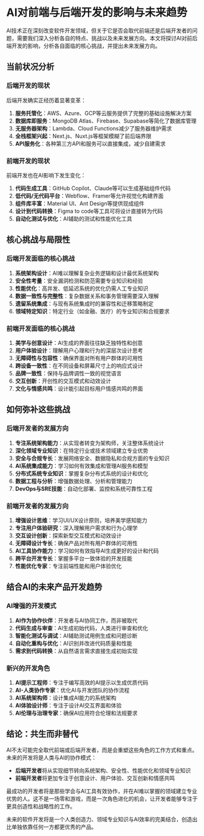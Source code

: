 # AI对前端与后端开发的影响与未来趋势

AI技术正在深刻改变软件开发领域，但关于它是否会取代前端还是后端开发者的问题，需要我们深入分析各自的特点、挑战以及未来发展方向。本文将探讨AI对前后端开发的影响，分析各自面临的核心挑战，并提出未来发展方向。

## 当前状况分析

### 后端开发的现状

后端开发确实正经历着显著变革：

1. **服务托管化**：AWS、Azure、GCP等云服务提供了完整的基础设施解决方案
2. **数据库即服务**：MongoDB Atlas、Firebase、Supabase等简化了数据库管理
3. **无服务器架构**：Lambda、Cloud Functions减少了服务器维护需求
4. **全栈框架兴起**：Next.js、Nuxt.js等框架模糊了前后端界限
5. **API服务化**：各种第三方API和服务可以直接集成，减少自建需求

### 前端开发的现状

前端开发也在AI影响下发生变化：

1. **代码生成工具**：GitHub Copilot、Claude等可以生成基础组件代码
2. **低代码/无代码平台**：Webflow、Framer等允许视觉化构建界面
3. **组件库丰富**：Material UI、Ant Design等提供现成组件
4. **设计到代码转换**：Figma to code等工具可将设计直接转为代码
5. **自动化测试与优化**：AI辅助的测试和性能优化工具

## 核心挑战与局限性

### 后端开发面临的核心挑战

1. **系统架构设计**：AI难以理解复杂业务逻辑和设计最优系统架构
2. **安全性考量**：安全漏洞检测和防范需要专业知识和经验
3. **性能优化**：高并发、低延迟系统的优化仍需人工专业知识
4. **数据一致性与完整性**：复杂数据关系和事务管理需要深入理解
5. **遗留系统集成**：与现有系统集成时的兼容性和迁移策略制定
6. **领域特定知识**：特定行业（如金融、医疗）的专业知识和合规要求

### 前端开发面临的核心挑战

1. **美学与创意设计**：AI生成的界面往往缺乏独特性和创意
2. **用户体验设计**：理解用户心理和行为的深层次设计思考
3. **无障碍性与包容性**：确保界面对所有用户群体的可用性
4. **跨设备一致性**：在不同设备和屏幕尺寸上的响应式设计
5. **品牌一致性**：保持与品牌调性一致的视觉语言
6. **交互创新**：开创性的交互模式和动效设计
7. **文化与情感共鸣**：设计能引起目标用户情感共鸣的界面

## 如何弥补这些挑战

### 后端开发者的发展方向

1. **专注系统架构能力**：从实现者转变为架构师，关注整体系统设计
2. **深化领域专业知识**：在特定行业或技术领域建立专业优势
3. **安全与合规专长**：发展网络安全、数据隐私和合规方面的专业知识
4. **AI系统集成能力**：学习如何有效集成和管理AI服务和模型
5. **分布式系统专业知识**：掌握复杂分布式系统的设计和优化
6. **数据工程与分析**：增强数据处理、分析和管理能力
7. **DevOps与SRE技能**：自动化部署、监控和系统可靠性工程

### 前端开发者的发展方向

1. **增强设计思维**：学习UI/UX设计原则，培养美学感知能力
2. **专注用户体验研究**：深入理解用户需求和行为心理学
3. **交互设计创新**：探索新型交互模式和动效设计
4. **无障碍设计专长**：确保产品对所有用户群体的可用性
5. **AI工具协作能力**：学习如何有效指导AI生成更好的设计和代码
6. **跨平台开发专长**：掌握多平台一致体验的开发技能
7. **性能优化专家**：专注前端性能和用户体验优化

## 结合AI的未来产品开发趋势

### AI增强的开发模式

1. **AI作为协作伙伴**：开发者与AI协同工作，而非被取代
2. **代码生成与审查**：AI生成初始代码，人类进行审查和优化
3. **智能化测试与调试**：AI辅助测试用例生成和问题诊断
4. **自动化重构与优化**：AI识别并改进代码质量和性能
5. **需求到代码转换**：从自然语言需求直接生成初始实现

### 新兴的开发角色

1. **AI提示工程师**：专注于编写高效的AI提示以生成优质代码
2. **AI-人类协作专家**：优化AI与开发团队的协作流程
3. **AI系统架构师**：设计集成AI能力的系统架构
4. **AI体验设计师**：专注于设计AI交互界面和体验
5. **AI伦理与治理专家**：确保AI应用符合伦理和法规要求

## 结论：共生而非替代

AI不太可能完全取代前端或后端开发者，而是会重塑这些角色的工作方式和重点。未来的开发将是人类与AI的协作模式：

- **后端开发者**将从实现细节转向系统架构、安全性、性能优化和领域专业知识
- **前端开发者**将更加专注于创意设计、用户体验、交互创新和情感共鸣

最成功的开发者将是那些学会与AI工具有效协作，并在AI难以掌握的领域建立专业优势的人。这不是一场零和游戏，而是一次角色进化的机会，让开发者能够专注于更具创造性和战略性的工作。

未来的软件开发将是一个人类创造力、领域专业知识与AI效率的完美结合，创造出比单独依靠任何一方都更优秀的产品。
